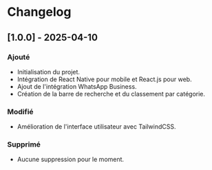   # Changelog

  ## [1.0.0] - 2025-04-10
  ### Ajouté
  - Initialisation du projet.
  - Intégration de React Native pour mobile et React.js pour web.
  - Ajout de l'intégration WhatsApp Business.
  - Création de la barre de recherche et du classement par catégorie.

  ### Modifié
  - Amélioration de l'interface utilisateur avec TailwindCSS.

  ### Supprimé
  - Aucune suppression pour le moment.
